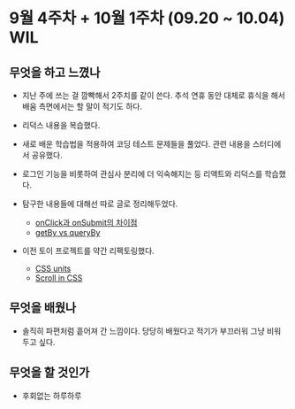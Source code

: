 # 9월 4주차 + 10월 1주차 (09.20 ~ 10.04) WIL

## 무엇을 하고 느꼈나

- 지난 주에 쓰는 걸 깜빡해서 2주치를 같이 쓴다. 추석 연휴 동안 대체로 휴식을 해서 배움 측면에서는 할 말이 적기도 하다.

- 리덕스 내용을 복습했다.
- 새로 배운 학습법을 적용하여 코딩 테스트 문제들을 풀었다. 관련 내용을 스터디에서 공유했다.
- 로그인 기능을 비롯하여 관심사 분리에 더 익숙해지는 등 리액트와 리덕스를 학습했다.
- 탐구한 내용들에 대해선 따로 글로 정리해두었다.
  - [onClick과 onSubmit의 차이점](https://github.com/lazy-sky/TIL/blob/main/JS/onsubmit.md)
  - [getBy vs queryBy](https://github.com/lazy-sky/TIL/blob/main/TDD/getBy_vs_queryBy.md)
- 이전 토이 프로젝트를 약간 리팩토링했다.
  - [CSS units](https://github.com/lazy-sky/TIL/blob/main/HTML-CSS/css_units.md)
  - [Scroll in CSS](https://github.com/lazy-sky/TIL/blob/main/HTML-CSS/scoll.md)

## 무엇을 배웠나

- 솔직히 파편처럼 흩어져 간 느낌이다. 당당히 배웠다고 적기가 부끄러워 그냥 비워두고 싶다.

## 무엇을 할 것인가

- 후회없는 하루하루